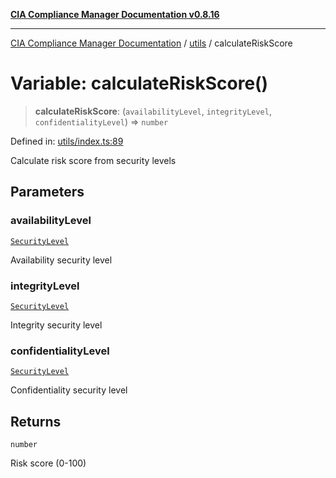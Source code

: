 [**CIA Compliance Manager Documentation v0.8.16**](../../README.md)

***

[CIA Compliance Manager Documentation](../../modules.md) / [utils](../README.md) / calculateRiskScore

# Variable: calculateRiskScore()

> **calculateRiskScore**: (`availabilityLevel`, `integrityLevel`, `confidentialityLevel`) => `number`

Defined in: [utils/index.ts:89](https://github.com/Hack23/cia-compliance-manager/blob/96f4020424aba8c55d4fe94eddf596babc070968/src/utils/index.ts#L89)

Calculate risk score from security levels

## Parameters

### availabilityLevel

[`SecurityLevel`](../../types/cia/type-aliases/SecurityLevel.md)

Availability security level

### integrityLevel

[`SecurityLevel`](../../types/cia/type-aliases/SecurityLevel.md)

Integrity security level

### confidentialityLevel

[`SecurityLevel`](../../types/cia/type-aliases/SecurityLevel.md)

Confidentiality security level

## Returns

`number`

Risk score (0-100)
